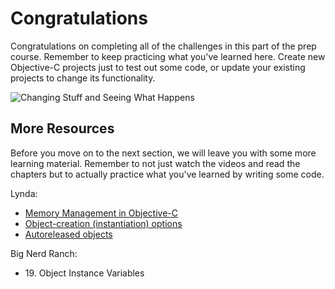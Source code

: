 # Congratulations

Congratulations on completing all of the challenges in this part of the prep course. Remember to keep practicing what you've learned here. Create new Objective-C projects just to test out some code, or update your existing projects to change its functionality.

![Changing Stuff and Seeing What Happens](http://i.imgur.com/AwYW1jY.jpg)

## More Resources

Before you move on to the next section, we will leave you with some more learning material. Remember to not just watch the videos and read the chapters but to actually practice what you've learned by writing some code.

Lynda:

* [Memory Management in Objective-C](https://www.lynda.com/Objective-C-tutorials/Memory-management-Objective-C/143328/156995-4.html?srchtrk=index%3a8%0alinktypeid%3a2%0aq%3aobjective+c%0apage%3a1%0as%3arelevance%0asa%3atrue%0aproducttypeid%3a2)
* [Object-creation (instantiation) options](https://www.lynda.com/Objective-C-tutorials/Object-creation-instantiation-options/143328/156996-4.html?srchtrk=index%3a8%0alinktypeid%3a2%0aq%3aobjective+c%0apage%3a1%0as%3arelevance%0asa%3atrue%0aproducttypeid%3a2)
* [Autoreleased objects](https://www.lynda.com/Objective-C-tutorials/Autoreleased-objects/143328/156997-4.html?srchtrk=index%3a8%0alinktypeid%3a2%0aq%3aobjective+c%0apage%3a1%0as%3arelevance%0asa%3atrue%0aproducttypeid%3a2)

Big Nerd Ranch:

* 19\. Object Instance Variables

